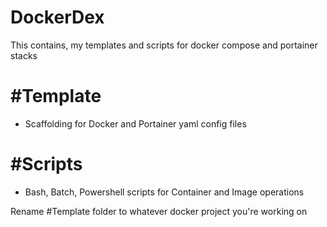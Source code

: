 # DockerDex
This contains, my templates and scripts for docker compose and portainer stacks

# #Template
- Scaffolding for Docker and Portainer yaml config files
# #Scripts
- Bash, Batch, Powershell scripts for Container and Image operations

Rename #Template folder to whatever docker project you're working on
